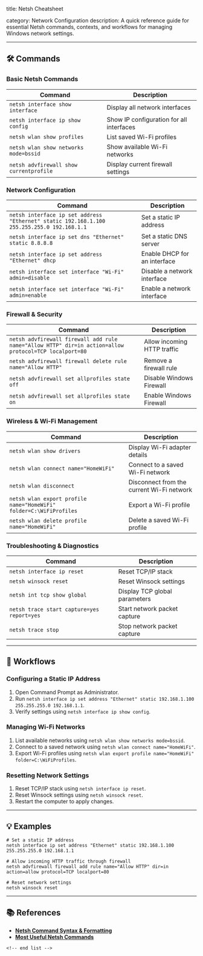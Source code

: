 title: Netsh Cheatsheet

category: Network Configuration
description: A quick reference guide for essential Netsh commands, contexts, and workflows for managing Windows network settings.

---

## 🛠️ Commands

### **Basic Netsh Commands**

| Command                                   | Description                              |
| ----------------------------------------- | ---------------------------------------- |
| `netsh interface show interface`        | Display all network interfaces           |
| `netsh interface ip show config`        | Show IP configuration for all interfaces |
| `netsh wlan show profiles`              | List saved Wi-Fi profiles                |
| `netsh wlan show networks mode=bssid`   | Show available Wi-Fi networks            |
| `netsh advfirewall show currentprofile` | Display current firewall settings        |

### **Network Configuration**

| Command                                                                                      | Description                  |
| -------------------------------------------------------------------------------------------- | ---------------------------- |
| `netsh interface ip set address "Ethernet" static 192.168.1.100 255.255.255.0 192.168.1.1` | Set a static IP address      |
| `netsh interface ip set dns "Ethernet" static 8.8.8.8`                                     | Set a static DNS server      |
| `netsh interface ip set address "Ethernet" dhcp`                                           | Enable DHCP for an interface |
| `netsh interface set interface "Wi-Fi" admin=disable`                                      | Disable a network interface  |
| `netsh interface set interface "Wi-Fi" admin=enable`                                       | Enable a network interface   |

### **Firewall & Security**

| Command                                                                                                 | Description                 |
| ------------------------------------------------------------------------------------------------------- | --------------------------- |
| `netsh advfirewall firewall add rule name="Allow HTTP" dir=in action=allow protocol=TCP localport=80` | Allow incoming HTTP traffic |
| `netsh advfirewall firewall delete rule name="Allow HTTP"`                                            | Remove a firewall rule      |
| `netsh advfirewall set allprofiles state off`                                                         | Disable Windows Firewall    |
| `netsh advfirewall set allprofiles state on`                                                          | Enable Windows Firewall     |

### **Wireless & Wi-Fi Management**

| Command                                                              | Description                               |
| -------------------------------------------------------------------- | ----------------------------------------- |
| `netsh wlan show drivers`                                          | Display Wi-Fi adapter details             |
| `netsh wlan connect name="HomeWiFi"`                               | Connect to a saved Wi-Fi network          |
| `netsh wlan disconnect`                                            | Disconnect from the current Wi-Fi network |
| `netsh wlan export profile name="HomeWiFi" folder=C:\WiFiProfiles` | Export a Wi-Fi profile                    |
| `netsh wlan delete profile name="HomeWiFi"`                        | Delete a saved Wi-Fi profile              |

### **Troubleshooting & Diagnostics**

| Command                                      | Description                   |
| -------------------------------------------- | ----------------------------- |
| `netsh interface ip reset`                 | Reset TCP/IP stack            |
| `netsh winsock reset`                      | Reset Winsock settings        |
| `netsh int tcp show global`                | Display TCP global parameters |
| `netsh trace start capture=yes report=yes` | Start network packet capture  |
| `netsh trace stop`                         | Stop network packet capture   |

---

## 🔄 Workflows

### **Configuring a Static IP Address**

1. Open Command Prompt as Administrator.
2. Run `netsh interface ip set address "Ethernet" static 192.168.1.100 255.255.255.0 192.168.1.1`.
3. Verify settings using `netsh interface ip show config`.

### **Managing Wi-Fi Networks**

1. List available networks using `netsh wlan show networks mode=bssid`.
2. Connect to a saved network using `netsh wlan connect name="HomeWiFi"`.
3. Export Wi-Fi profiles using `netsh wlan export profile name="HomeWiFi" folder=C:\WiFiProfiles`.

### **Resetting Network Settings**

1. Reset TCP/IP stack using `netsh interface ip reset`.
2. Reset Winsock settings using `netsh winsock reset`.
3. Restart the computer to apply changes.

---

## 💡 Examples

```shell
# Set a static IP address
netsh interface ip set address "Ethernet" static 192.168.1.100 255.255.255.0 192.168.1.1

# Allow incoming HTTP traffic through firewall
netsh advfirewall firewall add rule name="Allow HTTP" dir=in action=allow protocol=TCP localport=80

# Reset network settings
netsh winsock reset
```

---

## 📚 References

- **[Netsh Command Syntax &amp; Formatting](https://learn.microsoft.com/en-us/windows-server/networking/technologies/netsh/netsh-contexts)**
- **[Most Useful Netsh Commands](https://www.cyberithub.com/31-most-useful-netsh-command-examples-in-windows/)**

```
<!-- end list -->
```
